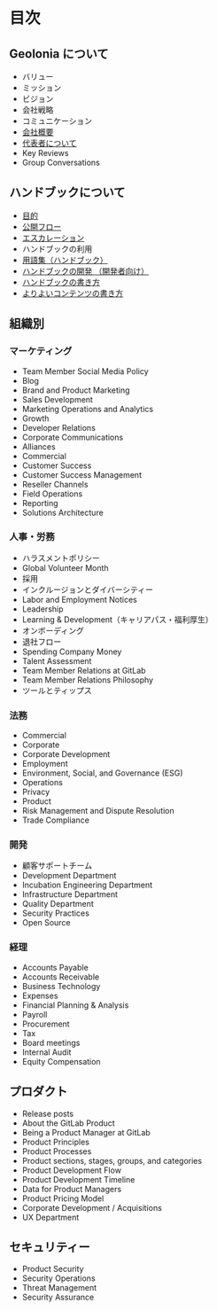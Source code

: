 # 目次
## Geolonia について
- バリュー
- ミッション
- ビジョン
- 会社戦略
- コミュニケーション
- [会社概要](/Geolonia%20について/index.html)
- [代表者について](/Geolonia%20について/about-ceo.html)
- Key Reviews
- Group Conversations
## ハンドブックについて
- [目的](/ハンドブックについて/index.html)
- [公開フロー](/ハンドブックについて/index.html#_4)
- [エスカレーション](/ハンドブックについて/index.html#_8)
- ハンドブックの利用
- [用語集（ハンドブック）](/ハンドブックについて/glossary.html)
- [ハンドブックの開発 （開発者向け）](/ハンドブックについて/how-to-develop-handbook.html)
- [ハンドブックの書き方](/ハンドブックについて/how-to-write-handbook.html)
- [よりよいコンテンツの書き方](/ハンドブックについて/how-to-write-contents.html)
## 組織別
### マーケティング
- Team Member Social Media Policy
- Blog
- Brand and Product Marketing
- Sales Development
- Marketing Operations and Analytics
- Growth
- Developer Relations
- Corporate Communications
- Alliances
- Commercial
- Customer Success
- Customer Success Management
- Reseller Channels
- Field Operations
- Reporting
- Solutions Architecture
### 人事・労務
- ハラスメントポリシー
- Global Volunteer Month
- 採用
- インクルージョンとダイバーシティー
- Labor and Employment Notices
- Leadership
- Learning & Development（キャリアパス・福利厚生）
- オンボーディング
- 退社フロー
- Spending Company Money
- Talent Assessment
- Team Member Relations at GitLab
- Team Member Relations Philosophy
- ツールとティップス
### 法務
- Commercial
- Corporate
- Corporate Development
- Employment
- Environment, Social, and Governance (ESG)
- Operations
- Privacy
- Product
- Risk Management and Dispute Resolution
- Trade Compliance
### 開発
- 顧客サポートチーム
- Development Department
- Incubation Engineering Department
- Infrastructure Department
- Quality Department
- Security Practices
- Open Source
### 経理
- Accounts Payable
- Accounts Receivable
- Business Technology
- Expenses
- Financial Planning & Analysis
- Payroll
- Procurement
- Tax
- Board meetings
- Internal Audit
- Equity Compensation
## プロダクト
- Release posts
- About the GitLab Product
- Being a Product Manager at GitLab
- Product Principles
- Product Processes
- Product sections, stages, groups, and categories
- Product Development Flow
- Product Development Timeline
- Data for Product Managers
- Product Pricing Model
- Corporate Development / Acquisitions
- UX Department
## セキュリティー
- Product Security
- Security Operations
- Threat Management
- Security Assurance
